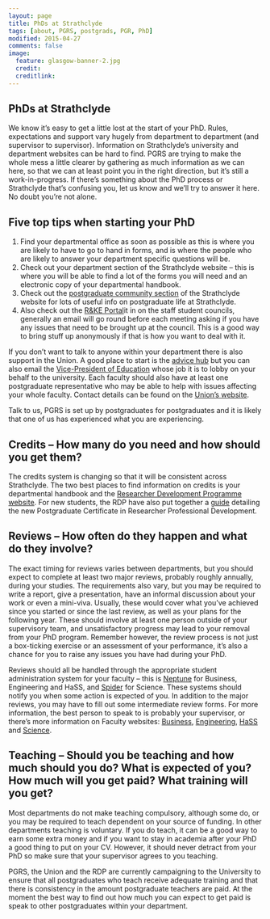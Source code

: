 ```yaml
---
layout: page
title: PhDs at Strathclyde
tags: [about, PGRS, postgrads, PGR, PhD]
modified: 2015-04-27
comments: false
image:
  feature: glasgow-banner-2.jpg
  credit:
  creditlink:
---
```


## PhDs at Strathclyde

We know it’s easy to get a little lost at the start of your PhD. Rules, expectations and support vary hugely from department to department (and supervisor to supervisor). Information on Strathclyde’s university and department websites can be hard to find. PGRS are trying to make the whole mess a little clearer by gathering as much information as we can here, so that we can at least point you in the right direction, but it’s still a work-in-progress. If there’s something about the PhD process or Strathclyde that’s confusing you, let us know and we’ll try to answer it here. No doubt you’re not alone.

## Five top tips when starting your PhD

1. Find your departmental office as soon as possible as this is where you are likely to have to go to hand in forms, and is where the people who are likely to answer your department specific questions will be.
2. Check out your department section of the Strathclyde website – this is where you will be able to find a lot of the forms you will need and an electronic copy of your departmental handbook.
3. Check out the [postgraduate community section](http://www.strath.ac.uk/postgrad/ "Postgrad Community") of the Strathclyde website for lots of useful info on postgraduate life at Strathclyde.
4. Also check out the [R&KE Portal](http://www.strath.ac.uk/rkeportal/ "R&KE Portal")it in on the staff student councils, generally an email will go round before each meeting asking if you have any issues that need to be brought up at the council. This is a good way to bring stuff up anonymously if that is how you want to deal with it.

  If you don’t want to talk to anyone within your department there is also support in the Union. A good place to start is the [advice hub](http://www.strathstudents.com/advicehub "Advice Hub") but you can also email the [Vice-President of Education](mailto:ussa.vpe@strath.ac.uk) whose job it is to lobby on your behalf to the university. Each faculty should also have at least one postgraduate representative who may be able to help with issues affecting your whole faculty. Contact details can be found on the [Union’s website](http://www.strathstudents.com/facultyreps/whoarethey "USSA").

Talk to us, PGRS is set up by postgraduates for postgraduates and it is likely that one of us has experienced what you are experiencing.

## Credits – How many do you need and how should you get them?

The credits system is changing so that it will be consistent across Strathclyde. The two best places to find information on credits is your departmental handbook and the [Researcher Development Programme website](http://www.strathstudents.com/facultyreps/whoarethey "RDP"). For new students, the RDP have also put together a [guide](http://www.strath.ac.uk/rdp/pgrcredits/) detailing the new Postgraduate Certificate in Researcher Professional Development.

## Reviews – How often do they happen and what do they involve?

The exact timing for reviews varies between departments, but you should expect to complete at least two major reviews, probably roughly annually, during your studies. The requirements also vary, but you may be required to write a report, give a presentation, have an informal discussion about your work or even a mini-viva. Usually, these would cover what you’ve achieved since you started or since the last review, as well as your plans for the following year. These should involve at least one person outside of your supervisory team, and unsatisfactory progress may lead to your removal from your PhD program. Remember however, the review process is not just a box-ticking exercise or an assessment of your performance, it’s also a chance for you to raise any issues you have had during your PhD.

Reviews should all be handled through the appropriate student administration system for your faculty – this is [Neptune](https://www.sbs.strath.ac.uk/neptune/ "Neptune") for Business, Engineering and HaSS, and [Spider](http://spider.science.strath.ac.uk/ "Spider") for Science. These systems should notify you when some action is expected of you. In addition to the major reviews, you may have to fill out some intermediate review forms. For more information, the best person to speak to is probably your supervisor, or there’s more information on Faculty websites: [Business](http://www.strath.ac.uk/business/research/progressreviews/), [Engineering](http://www.strath.ac.uk/engineering/postgraduates/currentstudentinfo/reviews/), [HaSS](http://www.strath.ac.uk/humanities/courses/gradschool/progressreviews/) and [Science](http://spider.science.strath.ac.uk/help/index.php/Postgraduate_records).

## Teaching – Should you be teaching and how much should you do? What is expected of you? How much will you get paid? What training will you get?

Most departments do not make teaching compulsory, although some do, or you may be required to teach dependent on your source of funding. In other departments teaching is voluntary. If you do teach, it can be a good way to earn some extra money and if you want to stay in academia after your PhD a good thing to put on your CV. However, it should never detract from your PhD so make sure that your supervisor agrees to you teaching.

PGRS, the Union and the RDP are currently campaigning to the University to ensure that all postgraduates who teach receive adequate training and that there is consistency in the amount postgraduate teachers are paid. At the moment the best way to find out how much you can expect to get paid is speak to other postgraduates within your department.
